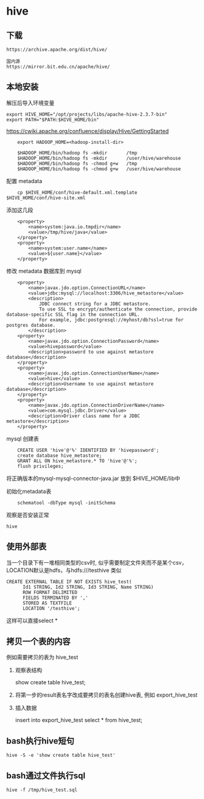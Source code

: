 hive
===

下载
---

    https://archive.apache.org/dist/hive/

    国内源
    https://mirror.bit.edu.cn/apache/hive/


本地安装
---

解压后导入环境变量

    export HIVE_HOME="/opt/projects/libs/apache-hive-2.3.7-bin"
    export PATH="$PATH:$HIVE_HOME/bin"

https://cwiki.apache.org/confluence/display/Hive/GettingStarted

		export HADOOP_HOME=<hadoop-install-dir>

		$HADOOP_HOME/bin/hadoop fs -mkdir       /tmp
		$HADOOP_HOME/bin/hadoop fs -mkdir       /user/hive/warehouse
		$HADOOP_HOME/bin/hadoop fs -chmod g+w   /tmp
		$HADOOP_HOME/bin/hadoop fs -chmod g+w   /user/hive/warehouse

配置 metadata

		cp $HIVE_HOME/conf/hive-default.xml.template   $HIVE_HOME/conf/hive-site.xml

添加这几段

		<property>
			<name>system:java.io.tmpdir</name>
			<value>/tmp/hive/java</value>
		</property>
		<property>
			<name>system:user.name</name>
			<value>${user.name}</value>
		</property>

修改 metadata 数据库到 mysql

		<property>
			<name>javax.jdo.option.ConnectionURL</name>
			<value>jdbc:mysql://localhost:3306/hive_metastore</value>
			<description>
				JDBC connect string for a JDBC metastore.
				To use SSL to encrypt/authenticate the connection, provide database-specific SSL flag in the connection URL.
				For example, jdbc:postgresql://myhost/db?ssl=true for postgres database.
			</description>
		<property>
			<name>javax.jdo.option.ConnectionPassword</name>
			<value>hivepassword</value>
			<description>password to use against metastore database</description>
		</property>
		<property>
			<name>javax.jdo.option.ConnectionUserName</name>
			<value>hive</value>
			<description>Username to use against metastore database</description>
		</property>
		<property>
			<name>javax.jdo.option.ConnectionDriverName</name>
			<value>com.mysql.jdbc.Driver</value>
			<description>Driver class name for a JDBC metastore</description>
		</property>


mysql 创建表

		CREATE USER 'hive'@'%' IDENTIFIED BY 'hivepassword';
		create database hive_metastore;
		GRANT ALL ON hive_metastore.* TO 'hive'@'%';
		flush privileges;

将正确版本的mysql-mysql-connector-java.jar 放到 $HIVE_HOME/lib中

初始化metadata表

		schematool -dbType mysql -initSchema

观察是否安装正常

    hive


使用外部表
---

当一个目录下有一堆相同类型的csv时, 似乎需要制定文件夹而不是某个csv，LOCATION默认是hdfs，与hdfs:///testhive 类似

	CREATE EXTERNAL TABLE IF NOT EXISTS hive_test(
		  Id1 STRING, Id2 STRING, Id3 STRING, Name STRING)
		  ROW FORMAT DELIMITED
		  FIELDS TERMINATED BY ','
		  STORED AS TEXTFILE
		  LOCATION '/testhive';

这样可以直接select *


拷贝一个表的内容
---
例如需要拷贝的表为 hive_test

1. 观察表结构

    show create table hive_test;

2. 将第一步的result表名字改成要拷贝的表名创建hive表, 例如 export_hive_test

3. 插入数据

    insert into export_hive_test select * from hive_test;


bash执行hive短句
----

    hive -S -e 'show create table hive_test'

bash通过文件执行sql
---

    hive -f /tmp/hive_test.sql
